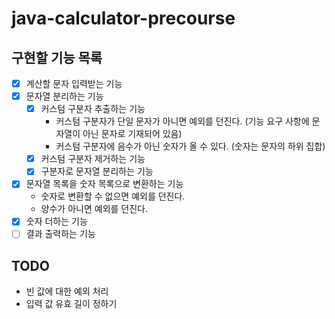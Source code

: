 # java-calculator-precourse

## 구현할 기능 목록

- [x] 계산할 문자 입력받는 기능
- [x] 문자열 분리하는 기능
    - [x] 커스텀 구분자 추출하는 기능
        - 커스텀 구분자가 단일 문자가 아니면 예외를 던진다. (기능 요구 사항에 문자열이 아닌 문자로 기재되어 있음)
        - 커스텀 구분자에 음수가 아닌 숫자가 올 수 있다. (숫자는 문자의 하위 집합)
    - [x] 커스텀 구분자 제거하는 기능
    - [x] 구분자로 문자열 분리하는 기능
- [x] 문자열 목록을 숫자 목록으로 변환하는 기능
    - 숫자로 변환할 수 없으면 예외를 던진다.
    - 양수가 아니면 예외를 던진다.
- [x] 숫자 더하는 기능
- [ ] 결과 출력하는 기능

## TODO
- 빈 값에 대한 예외 처리
- 입력 값 유효 길이 정하기
